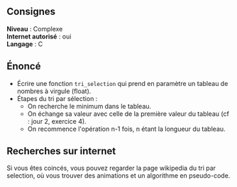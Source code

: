 ## Consignes

**Niveau** : Complexe  
**Internet autorisé** : oui  
**Langage** : C

## Énoncé

- Écrire une fonction `tri_selection` qui prend en paramètre un tableau de nombres à virgule (float).  
- Étapes du tri par sélection :  
	- On recherche le minimum dans le tableau.  
	- On échange sa valeur avec celle de la première valeur du tableau (cf : jour 2, exercice 4).  
	- On recommence l'opération n-1 fois, n étant la longueur du tableau.


## Recherches sur internet

Si vous êtes coincés, vous pouvez regarder la page wikipedia du tri par selection, où vous trouver des animations et un algorithme en pseudo-code.


